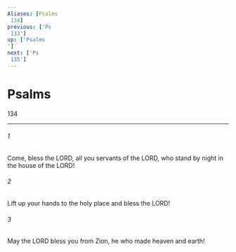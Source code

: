 ```yaml
---
Aliases: [Psalms 134]
previous: ['Ps 133']
up: ['Psalms']
next: ['Ps 135']
---
```

# Psalms 134

***
 

###### 1 
Come, bless the LORD, all you servants of the LORD,  who stand by night in the house of the LORD!   

###### 2 
Lift up your hands to the holy place  and bless the LORD!  

###### 3 
May the LORD bless you from Zion,  he who made heaven and earth!
